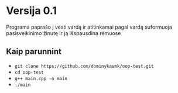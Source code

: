 # Versija 0.1

Programa paprašo į vesti vardą ir atitinkamai pagal vardą suformuoja pasisveikinimo žinutę ir ją išspausdina rėmuose

## Kaip parunnint

 - `git clone https://github.com/dominykasmk/oop-test.git`
 - `cd oop-test`
 - `g++ main.cpp -o main`
 - `./main`

